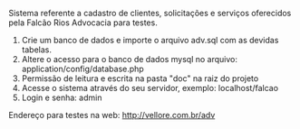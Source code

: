 Sistema referente a cadastro de clientes, solicitações e serviços oferecidos pela Falcão Rios Advocacia para testes.

1) Crie um banco de dados e importe o arquivo adv.sql com as devidas tabelas.
2) Altere o acesso para o banco de dados mysql no arquivo: application/config/database.php
3) Permissão de leitura e escrita na pasta "doc" na raiz do projeto
4) Acesse o sistema através do seu servidor, exemplo: localhost/falcao
5) Login e senha: admin

Endereço para testes na web: http://vellore.com.br/adv

